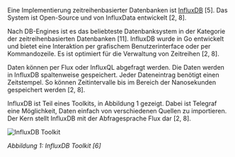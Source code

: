 Eine Implementierung zeitreihenbasierter Datenbanken ist [InfluxDB](https://www.influxdata.com/products/influxdb/) [5].
Das System ist Open-Source und von InfluxData entwickelt [2, 8].

Nach DB-Engines ist es das beliebteste Datenbanksystem in der Kategorie der zeitreihenbasierten Datenbanken [11].
InfluxDB wurde in Go entwickelt und bietet eine Interaktion per grafischem Benutzerinterface oder per Kommandozeile.
Es ist optimiert für die Verwaltung von Zeitreihen [2, 8].

Daten können per Flux oder InfluxQL abgefragt werden.
Die Daten werden in InfluxDB spaltenweise gespeichert.
Jeder Dateneintrag benötigt einen Zeitstempel.
So können Zeitintervalle bis im Bereich der Nanosekunden gespeichert werden [2, 8].

InfluxDB ist Teil eines Toolkits, in Abbildung 1 gezeigt.
Dabei ist Telegraf eine Möglichkeit, Daten einfach von verschiedenen Quellen zu importieren.
Der Kern stellt InfluxDB mit der Abfragesprache Flux dar [2, 8].

![InfluxDB Toolkit](https://www.influxdata.com/wp-content/uploads/APM-Diagram-2.png)

_Abbildung 1: InfluxDB Toolkit [6]_

